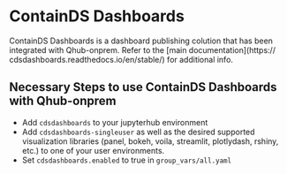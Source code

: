 # ContainDS Dashboards

ContainDS Dashboards is a dashboard publishing colution that has been integrated with Qhub-onprem. Refer to the [main documentation](https:// cdsdashboards.readthedocs.io/en/stable/) for additional info.

## Necessary Steps to use ContainDS Dashboards with Qhub-onprem
- Add `cdsdashboards` to your jupyterhub environment
- Add `cdsdashboards-singleuser` as well as the desired supported visualization libraries (panel, bokeh, voila, streamlit, plotlydash, rshiny, etc.) to one of your user environments.
- Set `cdsdashboards.enabled` to true in `group_vars/all.yaml`
